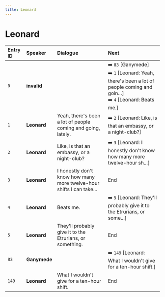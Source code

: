 ```yaml
---
title: Leonard
---
```


# Leonard


| Entry ID | Speaker | Dialogue | Next |
| :------- | :------ | :------- | :------------ |
| `0` | **invalid** |  | ➡️ `83` \[Ganymede\]<br>➡️ `1` \[Leonard: Yeah, there's been a lot of people coming and goin\.\.\.\]<br>➡️ `4` \[Leonard: Beats me\.\] |
| `1` | **Leonard** | Yeah, there's been a lot of people coming and going, lately\. | ➡️ `2` \[Leonard: Like, is that an embassy, or a night\-club?\] |
| `2` | **Leonard** | Like, is that an embassy, or a night\-club? | ➡️ `3` \[Leonard: I honestly don't know how many more twelve\-hour sh\.\.\.\] |
| `3` | **Leonard** | I honestly don't know how many more twelve\-hour shifts I can take\.\.\. | End |
| `4` | **Leonard** | Beats me\. | ➡️ `5` \[Leonard: They'll probably give it to the Etrurians, or some\.\.\.\] |
| `5` | **Leonard** | They'll probably give it to the Etrurians, or something\. | End |
| `83` | **Ganymede** |  | ➡️ `149` \[Leonard: What I wouldn't give for a ten\-hour shift\.\] |
| `149` | **Leonard** | What I wouldn't give for a ten\-hour shift\. | End |
